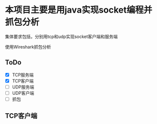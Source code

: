 # 本项目主要是用java实现socket编程并抓包分析
集体要求包括，分别用tcp和udp实现socket客户端和服务端

使用Wireshark抓包分析

## ToDo
-[x] TCP服务端
-[x] TCP客户端
-[ ] UDP服务端
-[ ] UDP客户端
-[ ] 抓包

## TCP客户端

